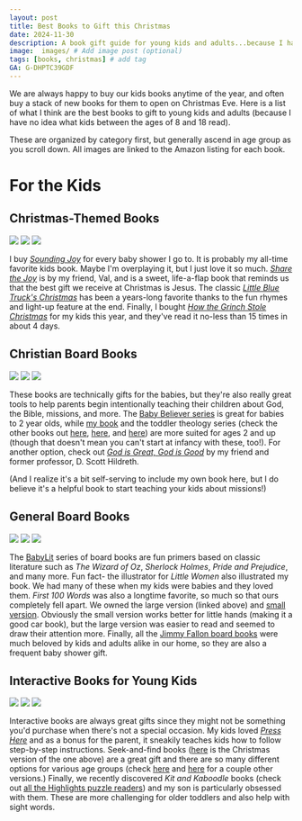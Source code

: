 ```yaml
---
layout: post
title: Best Books to Gift this Christmas
date: 2024-11-30
description: A book gift guide for young kids and adults...because I have no idea what older kids and teenagers read.  # Add post description (optional)
image:  images/ # Add image post (optional)
tags: [books, christmas] # add tag
GA: G-DHPTC39GDF
---
```

We are always happy to buy our kids books anytime of the year, and often buy a stack of new books for them to open on Christmas Eve. Here is a list of what I think are the best books to gift to young kids and adults (because I have no idea what kids between the ages of 8 and 18 read). 

These are organized by category first, but generally ascend in age group as you scroll down. All images are linked to the Amazon listing for each book.

# For the Kids
## Christmas-Themed Books

<div class="gallery-box">
  <div class="gallery">
    <a href="https://amzn.to/3CTEDwp" target="blank"><img src="/images/soundingjoy.jpg"></a>
    <a href="https://amzn.to/3ZegyrS" target="blank"><img src="/images/sharethejoy.jpg"></a>
    <a href="https://amzn.to/3VfEaLm" target="blank"><img src="/images/lbtchristmas.jpg"></a>
  </div>
</div>

I buy [*Sounding Joy*](https://amzn.to/3CTEDwp) for every baby shower I go to. It is probably my all-time favorite kids book. Maybe I'm overplaying it, but I just love it so much. [*Share the Joy*](https://amzn.to/3ZegyrS) is by my friend, Val, and is a sweet, life-a-flap book that reminds us that the best gift we receive at Christmas is Jesus. The classic [*Little Blue Truck's Christmas*](https://amzn.to/3VfEaLm) has been a years-long favorite thanks to the fun rhymes and light-up feature at the end. Finally, I bought [*How the Grinch Stole Christmas*](https://amzn.to/3B7ZQlP) for my kids this year, and they've read it no-less than 15 times in about 4 days.

## Christian Board Books

<div class="gallery-box">
  <div class="gallery">
    <a href="https://amzn.to/4gdoW1E" target="blank"><img src="/images/psalms.jpg"></a>
    <a href="https://amzn.to/3ZIyw7n" target="blank"><img src="/images/GTE_6.jpg"></a>
    <a href="https://amzn.to/49yoIQF" target="blank"><img src="/images/toddlertheology1.jpg"></a>
  </div>
</div>

These books are technically gifts for the babies, but they're also really great tools to help parents begin intentionally teaching their children about God, the Bible, missions, and more. The [Baby Believer series](https://amzn.to/4fTqbmT) is great for babies to 2 year olds, while [my book](https://amzn.to/3ZIyw7n) and the toddler theology series (check the other books out [here](https://amzn.to/4ieKZ9M), [here](https://amzn.to/3VjwHL8), and [here](https://amzn.to/3ZegbgY)) are more suited for ages 2 and up (though that doesn't mean you can't start at infancy with these, too!). For another option, check out [*God is Great, God is Good*](https://amzn.to/3Vk0hAx) by my friend and former professor, D. Scott Hildreth.

(And I realize it's a bit self-serving to include my own book here, but I do believe it's a helpful book to start teaching your kids about missions!)

## General Board Books

<div class="gallery-box">
  <div class="gallery">
    <a href="https://amzn.to/49kFDpK" target="blank"><img src="/images/littlewomen2.jpg"></a>
    <a href="https://amzn.to/418bGXM" target="blank"><img src="/images/firstwords.jpg"></a>
    <a href="https://amzn.to/3Oy6apZ" target="blank"><img src="/images/dada.jpg"></a>
  </div>
</div>

The [BabyLit](https://amzn.to/4iiqSri) series of board books are fun primers based on classic literature such as *The Wizard of Oz*, *Sherlock Holmes*, *Pride and Prejudice*, and many more. Fun fact- the illustrator for *Little Women* also illustrated my book. We had many of these when my kids were babies and they loved them. *First 100 Words* was also a longtime favorite, so much so that ours completely fell apart. We owned the large version (linked above) and [small version](https://amzn.to/4eW11m3). Obviously the small version works better for little hands (making it a good car book), but the large version was easier to read and seemed to draw their attention more. Finally, all the [Jimmy Fallon board books](https://amzn.to/41dvmtm) were much beloved by kids and adults alike in our home, so they are also a frequent baby shower gift. 

## Interactive Books for Young Kids
<div class="gallery-box">
  <div class="gallery">
    <a href="https://amzn.to/3AZifBo" target="blank"><img src="/images/presshere.jpg"></a>
    <a href="https://amzn.to/4gejY4z" target="blank"><img src="/images/seekandfind.jpg"></a>
    <a href="https://amzn.to/3OABDrm" target="blank"><img src="/images/kitandkaboodle.jpg"></a>
  </div>
</div>

Interactive books are always great gifts since they might not be something you'd purchase when there's not a special occasion. My kids loved [*Press Here*](https://amzn.to/3AZifBo) and as a bonus for the parent, it sneakily teaches kids how to follow step-by-step instructions. Seek-and-find books ([here](https://amzn.to/49kKHdK) is the Christmas version of the one above) are a great gift and there are so many different options for various age groups (check [here](https://amzn.to/3ZxRspb) and [here](https://amzn.to/3Oy8Tj0) for a couple other versions.) Finally, we recently discovered *Kit and Kaboodle* books (check out [all the Highlights puzzle readers](https://amzn.to/4ieSsFQ)) and my son is particularly obsessed with them. These are more challenging for older toddlers and also help with sight words.